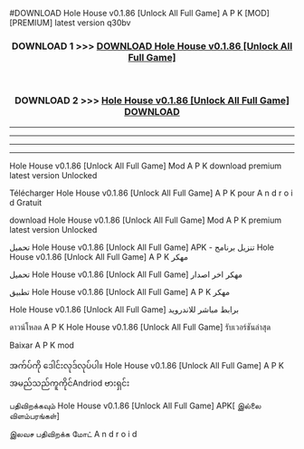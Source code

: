 #DOWNLOAD Hole House v0.1.86  [Unlock All Full Game] A P K [MOD] [PREMIUM] latest version q30bv



<div align="center">

<h3>DOWNLOAD 1 >>> <a href="https://teeasianyam.web.app?sq=Hole House v0.1.86  [Unlock All Full Game]">DOWNLOAD Hole House v0.1.86  [Unlock All Full Game] </a></h3><br>

<h3>DOWNLOAD 2 >>> <a href="https://teeasianyam.web.app?sq=Hole House v0.1.86  [Unlock All Full Game] ">Hole House v0.1.86  [Unlock All Full Game]  DOWNLOAD </a></h3>

</div>


----------------------------------------------------------

----------------------------------------------------------

----------------------------------------------------------

----------------------------------------------------------


Hole House v0.1.86  [Unlock All Full Game]  Mod A P K download premium latest version Unlocked

Télécharger Hole House v0.1.86  [Unlock All Full Game]  A P K pour A n d r o i d Gratuit

download Hole House v0.1.86  [Unlock All Full Game]  Mod A P K premium latest version Unlocked

تحميل Hole House v0.1.86  [Unlock All Full Game]  APK - تنزيل برنامج Hole House v0.1.86  [Unlock All Full Game]  A P K مهكر

تحميل Hole House v0.1.86  [Unlock All Full Game]  مهكر اخر اصدار

تطبيق Hole House v0.1.86  [Unlock All Full Game]  A P K مهكر

Hole House v0.1.86  [Unlock All Full Game]  برابط مباشر للاندرويد

ดาวน์โหลด A P K Hole House v0.1.86  [Unlock All Full Game]  รับเวอร์ชันล่าสุด

Baixar A P K mod

အက်ပ်ကို ဒေါင်းလုဒ်လုပ်ပါ။ Hole House v0.1.86  [Unlock All Full Game]  A P K အမည်သည်ကူကိုင်Andriod ဗားရှင်း

பதிவிறக்கவும் Hole House v0.1.86  [Unlock All Full Game]  APK[ இல்லை விளம்பரங்கள்] 
 
இலவச பதிவிறக்க மோட் A n d r o i d



